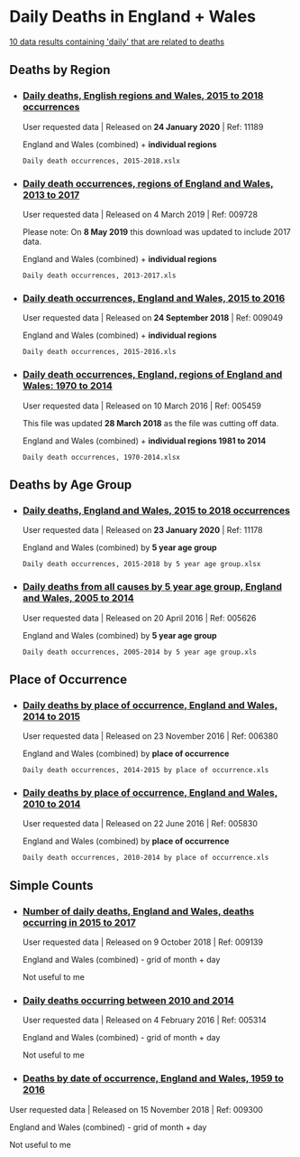 # Daily Deaths in England + Wales

[10 data results containing 'daily' that are related to deaths](https://www.ons.gov.uk/peoplepopulationandcommunity/birthsdeathsandmarriages/deaths/datalist?sortBy=release_date&query=daily)




## Deaths by Region

- ### [**Daily** deaths, English regions and Wales, 2015 to 2018 occurrences](https://www.ons.gov.uk/redir/eyJhbGciOiJIUzI1NiJ9.eyJpbmRleCI6MSwicGFnZVNpemUiOjEwLCJ0ZXJtIjoiZGFpbHkiLCJwYWdlIjoxLCJ1cmkiOiIvcGVvcGxlcG9wdWxhdGlvbmFuZGNvbW11bml0eS9iaXJ0aHNkZWF0aHNhbmRtYXJyaWFnZXMvZGVhdGhzL2FkaG9jcy8xMTE4OWRhaWx5ZGVhdGhzZW5nbGlzaHJlZ2lvbnNhbmR3YWxlczIwMTV0bzIwMThvY2N1cnJlbmNlcyIsImxpc3RUeXBlIjoiZGF0YWxpc3QifQ.WuOkTV2mLtBVk33j2Saqpat_nrZdcPBbBVb7Gpr5sNI)

  User requested data | Released on **24 January 2020** | Ref: 11189

  England and Wales (combined) + **individual regions**

  `Daily death occurrences, 2015-2018.xslx`



- ### [**Daily** death occurrences, regions of England and Wales, 2013 to 2017](https://www.ons.gov.uk/redir/eyJhbGciOiJIUzI1NiJ9.eyJpbmRleCI6MywicGFnZVNpemUiOjEwLCJ0ZXJtIjoiZGFpbHkiLCJwYWdlIjoxLCJ1cmkiOiIvcGVvcGxlcG9wdWxhdGlvbmFuZGNvbW11bml0eS9iaXJ0aHNkZWF0aHNhbmRtYXJyaWFnZXMvZGVhdGhzL2FkaG9jcy8wMDk3MjhkYWlseWRlYXRob2NjdXJyZW5jZXNyZWdpb25zb2ZlbmdsYW5kYW5kd2FsZXMyMDEzdG8yMDE2IiwibGlzdFR5cGUiOiJkYXRhbGlzdCJ9.HTPECUc3R7KoG_ZgiUWwgcyxNHYLgge2vVNWJD2h65c)

  User requested data | Released on 4 March 2019 | Ref: 009728

  Please note: On **8 May 2019** this download was updated to include 2017 data.

  England and Wales (combined)  + **individual regions**

  `Daily death occurrences, 2013-2017.xls`



- ### [**Daily** death occurrences, England and Wales, 2015 to 2016](https://www.ons.gov.uk/redir/eyJhbGciOiJIUzI1NiJ9.eyJpbmRleCI6NSwicGFnZVNpemUiOjEwLCJ0ZXJtIjoiZGFpbHkiLCJwYWdlIjoxLCJ1cmkiOiIvcGVvcGxlcG9wdWxhdGlvbmFuZGNvbW11bml0eS9iaXJ0aHNkZWF0aHNhbmRtYXJyaWFnZXMvZGVhdGhzL2FkaG9jcy8wMDkwNDlkYWlseWRlYXRob2NjdXJyZW5jZXNlbmdsYW5kYW5kd2FsZXMyMDE1dG8yMDE2IiwibGlzdFR5cGUiOiJkYXRhbGlzdCJ9.jC9e9PryBxidOlx3_PeKy2dhv0iqB_jPejYPFKvfOBk)

  User requested data | Released on **24 September 2018** | Ref: 009049

  England and Wales (combined)  + **individual regions**

  `Daily death occurrences, 2015-2016.xls`



- ### [**Daily** death occurrences, England, regions of England and Wales: 1970 to 2014](https://www.ons.gov.uk/redir/eyJhbGciOiJIUzI1NiJ9.eyJpbmRleCI6OSwicGFnZVNpemUiOjEwLCJ0ZXJtIjoiZGFpbHkiLCJwYWdlIjoxLCJ1cmkiOiIvcGVvcGxlcG9wdWxhdGlvbmFuZGNvbW11bml0eS9iaXJ0aHNkZWF0aHNhbmRtYXJyaWFnZXMvZGVhdGhzL2FkaG9jcy8wMDU0NTlkYWlseWRlYXRob2NjdXJyZW5jZXNlbmdsYW5kcmVnaW9uc29mZW5nbGFuZGFuZHdhbGVzMTk3MHRvMjAxNCIsImxpc3RUeXBlIjoiZGF0YWxpc3QifQ.mnWlZXFTzvCGAhOBsIiSTCGM6GReevX6Sz5wVnmafSk)

  User requested data | Released on 10 March 2016 | Ref: 005459

  This file was updated **28 March 2018** as the file was cutting off data.

  England and Wales (combined)  + **individual regions 1981 to 2014**

  `Daily death occurrences, 1970-2014.xlsx`



## Deaths by Age Group

- ### [**Daily** deaths, England and Wales, 2015 to 2018 occurrences](https://www.ons.gov.uk/redir/eyJhbGciOiJIUzI1NiJ9.eyJpbmRleCI6MiwicGFnZVNpemUiOjEwLCJ0ZXJtIjoiZGFpbHkiLCJwYWdlIjoxLCJ1cmkiOiIvcGVvcGxlcG9wdWxhdGlvbmFuZGNvbW11bml0eS9iaXJ0aHNkZWF0aHNhbmRtYXJyaWFnZXMvZGVhdGhzL2FkaG9jcy8xMTE3OGRhaWx5ZGVhdGhzZW5nbGFuZGFuZHdhbGVzMjAxNXRvMjAxOG9jY3VycmVuY2VzIiwibGlzdFR5cGUiOiJkYXRhbGlzdCJ9.Io7MNJG9spG4jIy-JoNPvCb8oAg-pbESz0nQLDLC4PE)

  User requested data | Released on **23 January 2020** | Ref: 11178

  England and Wales (combined) by **5 year age group**

  `Daily death occurrences, 2015-2018 by 5 year age group.xlsx`



- ### [**Daily** deaths from all causes by 5 year age group, England and Wales, 2005 to 2014](https://www.ons.gov.uk/redir/eyJhbGciOiJIUzI1NiJ9.eyJpbmRleCI6OCwicGFnZVNpemUiOjEwLCJ0ZXJtIjoiZGFpbHkiLCJwYWdlIjoxLCJ1cmkiOiIvcGVvcGxlcG9wdWxhdGlvbmFuZGNvbW11bml0eS9iaXJ0aHNkZWF0aHNhbmRtYXJyaWFnZXMvZGVhdGhzL2FkaG9jcy8wMDU2MjZkYWlseWRlYXRoc2Zyb21hbGxjYXVzZXNieTV5ZWFyYWdlZ3JvdXBlbmdsYW5kYW5kd2FsZXMyMDA1dG8yMDE0IiwibGlzdFR5cGUiOiJkYXRhbGlzdCJ9.OyshinYk2AR-yptXqz3bCrhyzCQ8y1oCITFyvuNCHVU)

  User requested data | Released on 20 April 2016 | Ref: 005626

  England and Wales (combined) by **5 year age group**

  `Daily death occurrences, 2005-2014 by 5 year age group.xls`



## Place of Occurrence

- ### [**Daily** deaths by place of occurrence, England and Wales, 2014 to 2015](https://www.ons.gov.uk/redir/eyJhbGciOiJIUzI1NiJ9.eyJpbmRleCI6NiwicGFnZVNpemUiOjEwLCJ0ZXJtIjoiZGFpbHkiLCJwYWdlIjoxLCJ1cmkiOiIvcGVvcGxlcG9wdWxhdGlvbmFuZGNvbW11bml0eS9iaXJ0aHNkZWF0aHNhbmRtYXJyaWFnZXMvZGVhdGhzL2FkaG9jcy8wMDYzODBkYWlseWRlYXRoc2J5cGxhY2VvZm9jY3VycmVuY2VlbmdsYW5kYW5kd2FsZXMyMDE0dG8yMDE1IiwibGlzdFR5cGUiOiJkYXRhbGlzdCJ9.3W_4W579kgkjbLzpl62jgT60KM2IBzUKgRj3qYJIyfw)

  User requested data | Released on 23 November 2016 | Ref: 006380

  England and Wales (combined) by **place of occurrence**

  `Daily death occurrences, 2014-2015 by place of occurrence.xls`



- ### [**Daily** deaths by place of occurrence, England and Wales, 2010 to 2014](https://www.ons.gov.uk/redir/eyJhbGciOiJIUzI1NiJ9.eyJpbmRleCI6NywicGFnZVNpemUiOjEwLCJ0ZXJtIjoiZGFpbHkiLCJwYWdlIjoxLCJ1cmkiOiIvcGVvcGxlcG9wdWxhdGlvbmFuZGNvbW11bml0eS9iaXJ0aHNkZWF0aHNhbmRtYXJyaWFnZXMvZGVhdGhzL2FkaG9jcy8wMDU4MzBkYWlseWRlYXRoc2J5cGxhY2VvZm9jY3VycmVuY2VlbmdsYW5kYW5kd2FsZXMyMDEwdG8yMDE0IiwibGlzdFR5cGUiOiJkYXRhbGlzdCJ9.TGCLA70Nn25SOIRZnXBxWW0cWseZVrOiB6d1pQI5Sdw)

  User requested data | Released on 22 June 2016 | Ref: 005830

  England and Wales (combined) by **place of occurrence**

  `Daily death occurrences, 2010-2014 by place of occurrence.xls`



## Simple Counts

- ### [Number of **daily** deaths, England and Wales, deaths occurring in 2015 to 2017](https://www.ons.gov.uk/redir/eyJhbGciOiJIUzI1NiJ9.eyJpbmRleCI6NCwicGFnZVNpemUiOjEwLCJ0ZXJtIjoiZGFpbHkiLCJwYWdlIjoxLCJ1cmkiOiIvcGVvcGxlcG9wdWxhdGlvbmFuZGNvbW11bml0eS9iaXJ0aHNkZWF0aHNhbmRtYXJyaWFnZXMvZGVhdGhzL2FkaG9jcy8wMDkxMzludW1iZXJvZmRhaWx5ZGVhdGhzZW5nbGFuZGFuZHdhbGVzZGVhdGhzb2NjdXJyaW5naW4yMDE1dG8yMDE3IiwibGlzdFR5cGUiOiJkYXRhbGlzdCJ9.4KVuEM9S_qIwL7nfutzgUrs2OkBZBcbwJxVLtFVBrM0)

  User requested data | Released on 9 October 2018 | Ref: 009139

  England and Wales (combined) - grid of month + day

  Not useful to me



- ### [**Daily** deaths occurring between 2010 and 2014](https://www.ons.gov.uk/redir/eyJhbGciOiJIUzI1NiJ9.eyJpbmRleCI6MTAsInBhZ2VTaXplIjoxMCwidGVybSI6ImRhaWx5IiwicGFnZSI6MSwidXJpIjoiL3Blb3BsZXBvcHVsYXRpb25hbmRjb21tdW5pdHkvYmlydGhzZGVhdGhzYW5kbWFycmlhZ2VzL2RlYXRocy9hZGhvY3MvMDA1MzE0ZGFpbHlkZWF0aHNvY2N1cnJpbmdiZXR3ZWVuMjAxMGFuZDIwMTQiLCJsaXN0VHlwZSI6ImRhdGFsaXN0In0.51Xx0MmTisweQ1hKpma3oyMsGSYA8K7Mix2dy5NXDLY)

  User requested data | Released on 4 February 2016 | Ref: 005314

  England and Wales (combined) - grid of month + day

  Not useful to me



- ### [Deaths by date of occurrence, England and Wales, 1959 to 2016](https://www.ons.gov.uk/peoplepopulationandcommunity/birthsdeathsandmarriages/deaths/adhocs/009300deathsbydateofoccurrenceenglandandwales1959to2016)

 User requested data | Released on 15 November 2018 | Ref: 009300

  England and Wales (combined) - grid of month + day

  Not useful to me